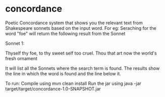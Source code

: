 # concordance
Poetic Concordance system that shows you the relevant text from Shakespeare sonnets based on the input word.
For eg: Seraching for the word "foe" will return the following result from the Sonnet

Sonnet 1:

Thyself thy foe, to thy sweet self too cruel.
Thou that art now the world's fresh ornament

It will list all the Sonnets where the search term is found. The results show the line in which the word is found and the line below it.

To run:
Compile using mvn clean install
Run the jar using java -jar target/target/concordance-1.0-SNAPSHOT.jar <input-directory>
